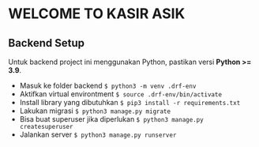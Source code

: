
# WELCOME TO KASIR ASIK

## Backend Setup

Untuk backend project ini menggunakan Python, pastikan versi
**Python >= 3.9**.

- Masuk ke folder backend
`$ python3 -m venv .drf-env`
- Aktifkan virtual environtment
`$ source .drf-env/bin/activate`
- Install library yang dibutuhkan
`$ pip3 install -r requirements.txt`
- Lakukan migrasi
`$ python3 manage.py migrate`
- Bisa buat superuser jika diperlukan
`$ python3 manage.py createsuperuser`
- Jalankan server
`$ python3 manage.py runserver`
